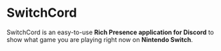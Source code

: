 # SwitchCord
SwitchCord is an easy-to-use __Rich Presence application for Discord__ to show what game you are playing right now on __Nintendo Switch__.